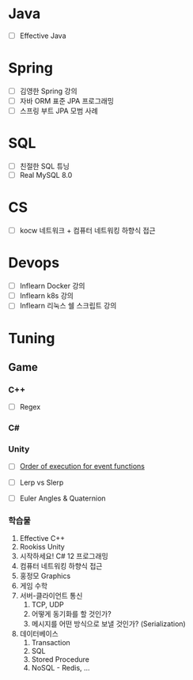 
# Java
- [ ] Effective Java
# Spring
- [ ] 김영한 Spring 강의
- [ ] 자바 ORM 표준 JPA 프로그래밍
- [ ] 스프링 부트 JPA 모범 사례
# SQL
- [ ] 친절한 SQL 튜닝
- [ ] Real MySQL 8.0
# CS
- [ ] kocw 네트워크 + 컴퓨터 네트워킹 하향식 접근
# Devops
- [ ] Inflearn Docker 강의
- [ ] Inflearn k8s 강의
- [ ] Inflearn 리눅스 쉘 스크립트 강의
# Tuning



































## Game
### C++
- [ ] Regex

### C\#


### Unity
- [ ] [Order of execution for event functions](https://docs.unity3d.com/2022.3/Documentation/Manual/ExecutionOrder.html)
- [ ] Lerp vs Slerp
- [ ] Euler Angles & Quaternion


### 학습물
1. Effective C++
2. Rookiss Unity
3. 시작하세요! C# 12 프로그래밍
4. 컴퓨터 네트워킹 하향식 접근
5. 홍정모 Graphics
6. 게임 수학
7. 서버-클라이언트 통신
	1. TCP, UDP
	2. 어떻게 동기화를 할 것인가?
	3. 메시지를 어떤 방식으로 보낼 것인가? (Serialization)
8. 데이터베이스
	1. Transaction
	2. SQL
	3. Stored Procedure
	4. NoSQL - Redis, ...